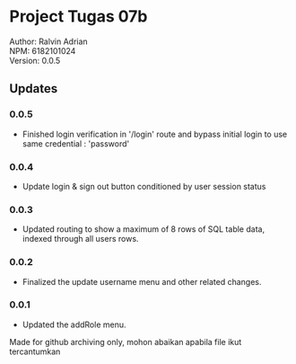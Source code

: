 # Project Tugas 07b

Author: Ralvin Adrian  
NPM: 6182101024  
Version: 0.0.5

## Updates

### 0.0.5

- Finished login verification in '/login' route and bypass initial login to use same credential : 'password'

### 0.0.4

- Update login & sign out button conditioned by user session status

### 0.0.3

- Updated routing to show a maximum of 8 rows of SQL table data, indexed through all users rows.

### 0.0.2

- Finalized the update username menu and other related changes.

### 0.0.1

- Updated the addRole menu.

Made for github archiving only, mohon abaikan apabila file ikut tercantumkan
